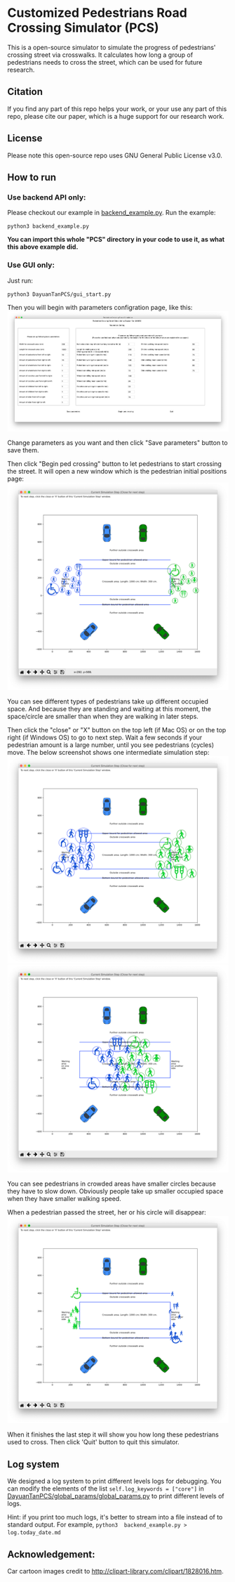 # Customized Pedestrians Road Crossing Simulator (PCS)

This is a open-source simulator to simulate the progress of pedestrians' crossing street via crosswalks. It calculates how long a group of pedestrians needs to cross the street, which can be used for future research.

## Citation

If you find any part of this repo helps your work, or your use any part of this repo, please cite our paper, which is a huge support for our research work.

## License
Please note this open-source repo uses GNU General Public License v3.0. 

## How to run

### Use backend API only:


Please checkout our example in [backend_example.py](backend_example.py).
Run the example:
```
python3 backend_example.py
```
**You can import this whole "PCS" directory in your code to use it, as what this above example did.**


### Use GUI only:
Just run:
```
python3 DayuanTanPCS/gui_start.py
```
Then you will begin with parameters configration page, like this:
![](DayuanTanPCS/figures/screenshots/param_input.png)

Change parameters as you want and then click "Save parameters" button to save them.

Then click "Begin ped crossing" button to let pedestrians to start crossing the street. It will open a new window which is the pedestrian initial positions page:
![](DayuanTanPCS/figures/screenshots/initial_pos.png)

You can see different types of pedestrians take up different occupied space. And because they are standing and waiting at this moment, the space/circle are smaller than when they are walking in later steps.

Then click the "close" or "X" button on the top left (if Mac OS) or on the top right (if Windows OS) to go to next step. Wait a few seconds if your pedestrian amount is a large number, until you see pedestrians (cycles) move. The below screenshot shows one intermediate simulation step:
![](DayuanTanPCS/figures/screenshots/first_step.png)
![](DayuanTanPCS/figures/screenshots/simu_step.png)


You can  see pedestrians in crowded areas have smaller circles because they have to slow down. Obviously people take up smaller occupied space when they have smaller walking speed.

When a pedestrian passed the street, her or his circle will disappear:
![](DayuanTanPCS/figures/screenshots/final_step.png)


When it finishes the last step it will show you how long these pedestrians used to cross. Then click 'Quit' button to quit this simulator.

## Log system
We designed a log system to print different levels logs for debugging. You can modify the elements of the list ```self.log_keywords = ["core"]``` in [DayuanTanPCS/global_params/global_params.py](DayuanTanPCS/global_params/global_params.py) to print different levels of logs. 

Hint: if you print too much logs, it's better to stream into a file instead of to standard output. For example, ```python3  backend_example.py > log.today_date.md```


## Acknowledgement:
Car cartoon images credit to http://clipart-library.com/clipart/1828016.htm.
